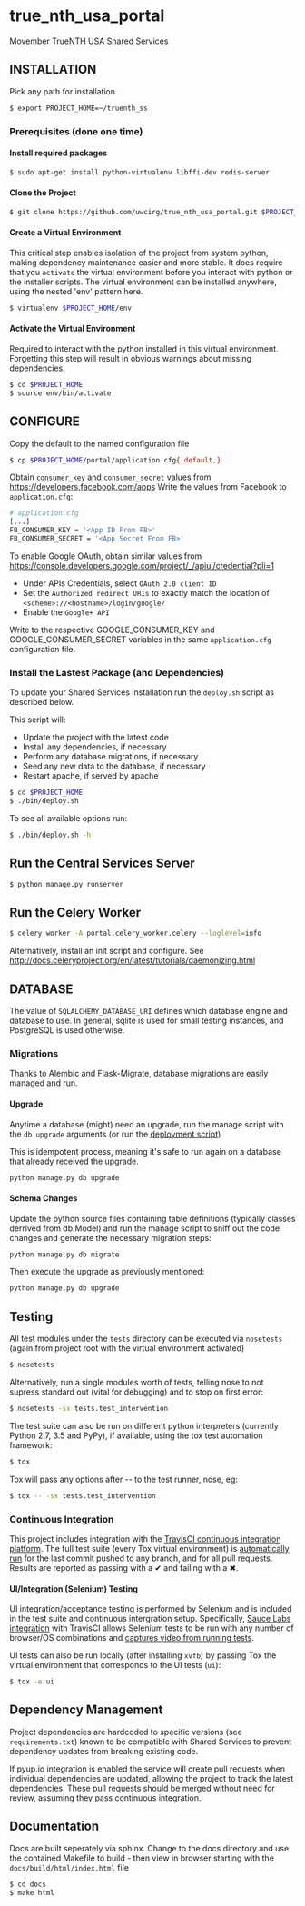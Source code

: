 # true_nth_usa_portal
Movember TrueNTH USA Shared Services

## INSTALLATION

Pick any path for installation

```bash
$ export PROJECT_HOME=~/truenth_ss
```

### Prerequisites (done one time)

#### Install required packages

```bash
$ sudo apt-get install python-virtualenv libffi-dev redis-server
```

#### Clone the Project

```bash
$ git clone https://github.com/uwcirg/true_nth_usa_portal.git $PROJECT_HOME
```

#### Create a Virtual Environment

This critical step enables isolation of the project from system python,
making dependency maintenance easier and more stable.  It does require
that you ```activate``` the virtual environment before you interact
with python or the installer scripts.  The virtual environment can be
installed anywhere, using the nested 'env' pattern here.

```bash
$ virtualenv $PROJECT_HOME/env
```

#### Activate the Virtual Environment

Required to interact with the python installed in this virtual
environment.  Forgetting this step will result in obvious warnings
about missing dependencies.

```bash
$ cd $PROJECT_HOME
$ source env/bin/activate
```

## CONFIGURE

Copy the default to the named configuration file

```bash
$ cp $PROJECT_HOME/portal/application.cfg{.default,}
```

Obtain `consumer_key` and `consumer_secret` values from https://developers.facebook.com/apps  Write the values from Facebook to `application.cfg`:

```bash
# application.cfg
[...]
FB_CONSUMER_KEY = '<App ID From FB>'
FB_CONSUMER_SECRET = '<App Secret From FB>'
```

To enable Google OAuth, obtain similar values from
https://console.developers.google.com/project/_/apiui/credential?pli=1

- Under APIs Credentials, select `OAuth 2.0 client ID`
- Set the `Authorized redirect URIs` to exactly match the location of `<scheme>://<hostname>/login/google/`
- Enable the `Google+ API`

Write to the respective GOOGLE_CONSUMER_KEY and GOOGLE_CONSUMER_SECRET
variables in the same `application.cfg` configuration file.

### Install the Lastest Package (and Dependencies)

To update your Shared Services installation run the `deploy.sh` script as described below.

This script will:
* Update the project with the latest code
* Install any dependencies, if necessary
* Perform any database migrations, if necessary
* Seed any new data to the database, if necessary
* Restart apache, if served by apache

```bash
$ cd $PROJECT_HOME
$ ./bin/deploy.sh
```

To see all available options run:

```bash
$ ./bin/deploy.sh -h
```

## Run the Central Services Server
```bash
$ python manage.py runserver
```

## Run the Celery Worker
```bash
$ celery worker -A portal.celery_worker.celery --loglevel=info
```

Alternatively, install an init script and configure.  See
http://docs.celeryproject.org/en/latest/tutorials/daemonizing.html

## DATABASE

The value of `SQLALCHEMY_DATABASE_URI` defines which database engine
and database to use.  In general, sqlite is used for small testing
instances, and PostgreSQL is used otherwise.

### Migrations

Thanks to Alembic and Flask-Migrate, database migrations are easily
managed and run.

#### Upgrade

Anytime a database (might) need an upgrade, run the manage script with
the `db upgrade` arguments (or run the [deployment script](#install-the-lastest-package-and-dependencies))

This is idempotent process, meaning it's safe to run again on a database
that already received the upgrade.

```bash
python manage.py db upgrade
```

#### Schema Changes

Update the python source files containing table
definitions (typically classes derrived from db.Model) and run the
manage script to sniff out the code changes and generate the necessary
migration steps:

```bash
python manage.py db migrate
```

Then execute the upgrade as previously mentioned:

```bash
python manage.py db upgrade
```

## Testing

All test modules under the `tests` directory can be executed via `nosetests`
(again from project root with the virtual environment activated)

```bash
$ nosetests
```

Alternatively, run a single modules worth of tests, telling nose to not
supress standard out (vital for debugging) and to stop on first error:

```bash
$ nosetests -sx tests.test_intervention
```

The test suite can also be run on different python interpreters (currently Python 2.7, 3.5 and PyPy), if available, using the tox test automation framework:

```bash
$ tox
```

Tox will pass any options after -- to the test runner, nose, eg:

```bash
$ tox -- -sx tests.test_intervention
```
### Continuous Integration

This project includes integration with the [TravisCI continuous integration platform](https://docs.travis-ci.com/user/languages/python/). The full test suite (every Tox virtual environment) is [automatically run](https://travis-ci.org/uwcirg/true_nth_usa_portal) for the last commit pushed to any branch, and for all pull requests. Results are reported as passing with a &#10004; and failing with a &#10006;.

#### UI/Integration (Selenium) Testing

UI integration/acceptance testing is performed by Selenium and is included in the test suite and continuous intergration setup. Specifically, [Sauce Labs integration](https://docs.travis-ci.com/user/sauce-connect) with TravisCI allows Selenium tests to be run with any number of browser/OS combinations and [captures video from running tests](https://saucelabs.com/open_sauce/user/ivan-c).

UI tests can also be run locally (after installing `xvfb`) by passing Tox the virtual environment that corresponds to the UI tests (`ui`):
```bash
$ tox -e ui
```

## Dependency Management

Project dependencies are hardcoded to specific versions (see `requirements.txt`) known to be compatible with Shared Services to prevent dependency updates from breaking existing code.

If pyup.io integration is enabled the service will create pull requests when individual dependencies are updated, allowing the project to track the latest dependencies. These pull requests should be merged without need for review, assuming they pass continuous integration.

## Documentation

Docs are built seperately via sphinx.  Change to the docs directory and use
the contained Makefile to build - then view in browser starting with the
`docs/build/html/index.html` file

```bash
$ cd docs
$ make html
```


